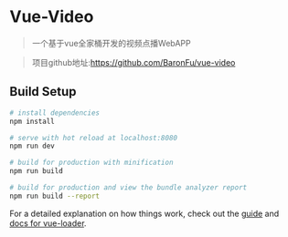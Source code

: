 # Vue-Video

> 一个基于vue全家桶开发的视频点播WebAPP

> 项目github地址:https://github.com/BaronFu/vue-video

## Build Setup

``` bash
# install dependencies
npm install

# serve with hot reload at localhost:8080
npm run dev

# build for production with minification
npm run build

# build for production and view the bundle analyzer report
npm run build --report
```

For a detailed explanation on how things work, check out the [guide](http://vuejs-templates.github.io/webpack/) and [docs for vue-loader](http://vuejs.github.io/vue-loader).
